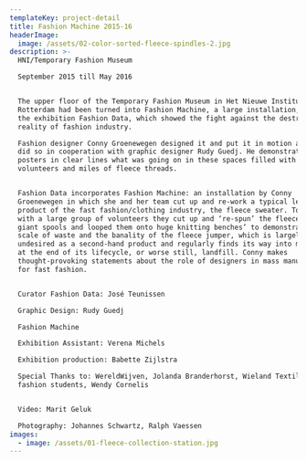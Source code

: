 ```yaml
---
templateKey: project-detail
title: Fashion Machine 2015-16
headerImage:
  image: /assets/02-color-sorted-fleece-spindles-2.jpg
description: >-
  HNI/Temporary Fashion Museum

  September 2015 till May 2016


  The upper floor of the Temporary Fashion Museum in Het Nieuwe Instituut in
  Rotterdam had been turned into Fashion Machine, a large installation, part of
  the exhibition Fashion Data, which showed the fight against the destructive
  reality of fashion industry.

  Fashion designer Conny Groenewegen designed it and put it in motion and she
  did so in cooperation with graphic designer Rudy Guedj. He demonstrated on
  posters in clear lines what was going on in these spaces filled with
  volunteers and miles of fleece threads.


  Fashion Data incorporates Fashion Machine: an installation by Conny
  Groenewegen in which she and her team cut up and re-work a typical leftover
  product of the fast fashion/clothing industry, the fleece sweater. Together
  with a large group of volunteers they cut up and ‘re-spun’ the fleeces onto
  giant spools and looped them onto huge knitting benches’ to demonstrate the
  scale of waste and the banality of the fleece jumper, which is largely
  undesired as a second-hand product and regularly finds its way into mattresses
  at the end of its lifecycle, or worse still, landfill. Conny makes
  thought-provoking statements about the role of designers in mass manufacturing
  for fast fashion.


  Curator Fashion Data: José Teunissen

  Graphic Design: Rudy Guedj

  Fashion Machine

  Exhibition Assistant: Verena Michels

  Exhibition production: Babette Zijlstra

  Special Thanks to: WereldWijven, Jolanda Branderhorst, Wieland Textiles, HKU
  fashion students, Wendy Cornelis


  Video: Marit Geluk

  Photography: Johannes Schwartz, Ralph Vaessen
images:
  - image: /assets/01-fleece-collection-station.jpg
---
```


